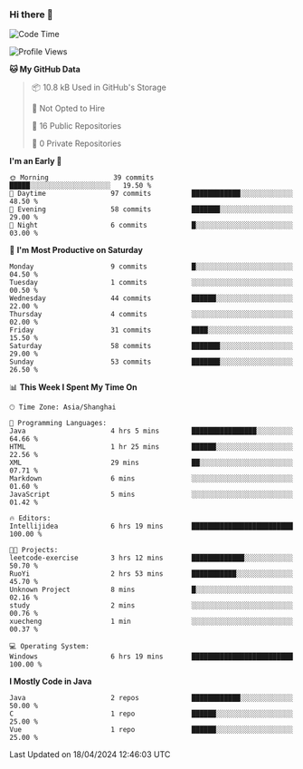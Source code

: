 ### Hi there 👋
<!--START_SECTION:waka-->
![Code Time](http://img.shields.io/badge/Code%20Time-261%20hrs%201%20min-blue)

![Profile Views](http://img.shields.io/badge/Profile%20Views-0-blue)

**🐱 My GitHub Data** 

> 📦 10.8 kB Used in GitHub's Storage 
 > 
> 🚫 Not Opted to Hire
 > 
> 📜 16 Public Repositories 
 > 
> 🔑 0 Private Repositories 
 > 
**I'm an Early 🐤** 

```text
🌞 Morning                39 commits          █████░░░░░░░░░░░░░░░░░░░░   19.50 % 
🌆 Daytime                97 commits          ████████████░░░░░░░░░░░░░   48.50 % 
🌃 Evening                58 commits          ███████░░░░░░░░░░░░░░░░░░   29.00 % 
🌙 Night                  6 commits           █░░░░░░░░░░░░░░░░░░░░░░░░   03.00 % 
```
📅 **I'm Most Productive on Saturday** 

```text
Monday                   9 commits           █░░░░░░░░░░░░░░░░░░░░░░░░   04.50 % 
Tuesday                  1 commits           ░░░░░░░░░░░░░░░░░░░░░░░░░   00.50 % 
Wednesday                44 commits          ██████░░░░░░░░░░░░░░░░░░░   22.00 % 
Thursday                 4 commits           ░░░░░░░░░░░░░░░░░░░░░░░░░   02.00 % 
Friday                   31 commits          ████░░░░░░░░░░░░░░░░░░░░░   15.50 % 
Saturday                 58 commits          ███████░░░░░░░░░░░░░░░░░░   29.00 % 
Sunday                   53 commits          ███████░░░░░░░░░░░░░░░░░░   26.50 % 
```


📊 **This Week I Spent My Time On** 

```text
🕑︎ Time Zone: Asia/Shanghai

💬 Programming Languages: 
Java                     4 hrs 5 mins        ████████████████░░░░░░░░░   64.66 % 
HTML                     1 hr 25 mins        ██████░░░░░░░░░░░░░░░░░░░   22.56 % 
XML                      29 mins             ██░░░░░░░░░░░░░░░░░░░░░░░   07.71 % 
Markdown                 6 mins              ░░░░░░░░░░░░░░░░░░░░░░░░░   01.60 % 
JavaScript               5 mins              ░░░░░░░░░░░░░░░░░░░░░░░░░   01.42 % 

🔥 Editors: 
Intellijidea             6 hrs 19 mins       █████████████████████████   100.00 % 

🐱‍💻 Projects: 
leetcode-exercise        3 hrs 12 mins       █████████████░░░░░░░░░░░░   50.70 % 
RuoYi                    2 hrs 53 mins       ███████████░░░░░░░░░░░░░░   45.70 % 
Unknown Project          8 mins              █░░░░░░░░░░░░░░░░░░░░░░░░   02.16 % 
study                    2 mins              ░░░░░░░░░░░░░░░░░░░░░░░░░   00.76 % 
xuecheng                 1 min               ░░░░░░░░░░░░░░░░░░░░░░░░░   00.37 % 

💻 Operating System: 
Windows                  6 hrs 19 mins       █████████████████████████   100.00 % 
```

**I Mostly Code in Java** 

```text
Java                     2 repos             ████████████░░░░░░░░░░░░░   50.00 % 
C                        1 repo              ██████░░░░░░░░░░░░░░░░░░░   25.00 % 
Vue                      1 repo              ██████░░░░░░░░░░░░░░░░░░░   25.00 % 
```




 Last Updated on 18/04/2024 12:46:03 UTC
<!--END_SECTION:waka-->
<!--
**0Cherish/0Cherish** is a ✨ _special_ ✨ repository because its `README.md` (this file) appears on your GitHub profile.

Here are some ideas to get you started:

- 🔭 I’m currently working on ...
- 🌱 I’m currently learning ...
- 👯 I’m looking to collaborate on ...
- 🤔 I’m looking for help with ...
- 💬 Ask me about ...
- 📫 How to reach me: ...
- 😄 Pronouns: ...
- ⚡ Fun fact: ...
-->

